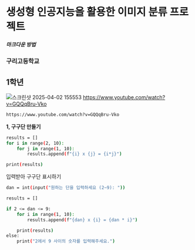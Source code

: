 # 생성형 인공지능을 활용한 이미지 분류 프로젝트
##### 마크다운 방법
### 구리고등학교
## 1학년
![스크린샷 2025-04-02 155553](https://github.com/user-attachments/assets/19511a58-108a-4ff5-ac84-ade7dcf13f87)
https://www.youtube.com/watch?v=GQQqBru-Vko
```bash
https://www.youtube.com/watch?v=GQQqBru-Vko
```
**1, 구구단 만들기**
```bash
results = []
for i in range(2, 10):
    for j in range(1, 10):
        results.append(f"{i} x {j} = {i*j}")

print(results)
```
입력받아 구구단 표시하기
```bash
dan = int(input("원하는 단을 입력하세요 (2~9): "))

results = []

if 2 <= dan <= 9:
    for i in range(1, 10):
        results.append(f"{dan} x {i} = {dan * i}")

    print(results)
else:
    print("2에서 9 사이의 숫자를 입력해주세요.")
